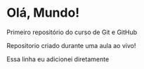 # Olá, Mundo!
 Primeiro repositório do curso de Git e GitHub

Repositorio criado durante uma aula ao vivo!

Essa linha eu adicionei diretamente 
